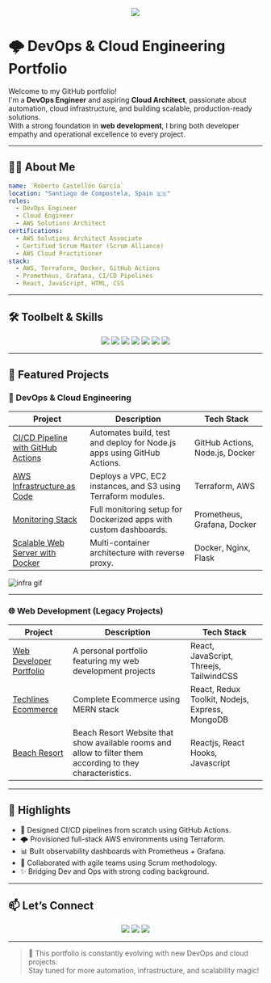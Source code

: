 

<!-- Banner o gif superior -->
<p align="center">
  <img src="https://wallpaperaccess.com/full/2648957.jpg" />
 <!-- <img src="https://wallpaperaccess.com/full/2648957.jpg" />-->
</p>

# 🌩️ DevOps & Cloud Engineering Portfolio

Welcome to my GitHub portfolio!  
I'm a **DevOps Engineer** and aspiring **Cloud Architect**, passionate about automation, cloud infrastructure, and building scalable, production-ready solutions.  
With a strong foundation in **web development**, I bring both developer empathy and operational excellence to every project.

---

## 🧑‍🚀 About Me

```yaml
name: ¨Roberto Castellón García¨
location: "Santiago de Compostela, Spain 🇪🇸"
roles:
  - DevOps Engineer
  - Cloud Engineer
  - AWS Solutions Architect
certifications:
  - AWS Solutions Architect Associate
  - Certified Scrum Master (Scrum Alliance)
  - AWS Cloud Practitioner 
stack:
  - AWS, Terraform, Docker, GitHub Actions
  - Prometheus, Grafana, CI/CD Pipelines
  - React, JavaScript, HTML, CSS
```

---

## 🛠️ Toolbelt & Skills

<div align="center">
  <img src="https://img.shields.io/badge/AWS-232F3E?style=for-the-badge&logo=amazonaws&logoColor=white"/>
  <img src="https://img.shields.io/badge/Terraform-7B42BC?style=for-the-badge&logo=terraform&logoColor=white"/>
  <img src="https://img.shields.io/badge/Docker-2496ED?style=for-the-badge&logo=docker&logoColor=white"/>
  <img src="https://img.shields.io/badge/GitHub%20Actions-2088FF?style=for-the-badge&logo=github-actions&logoColor=white"/>
  <img src="https://img.shields.io/badge/Prometheus-E6522C?style=for-the-badge&logo=prometheus&logoColor=white"/>
  <img src="https://img.shields.io/badge/Grafana-F46800?style=for-the-badge&logo=grafana&logoColor=white"/>
  <img src="https://img.shields.io/badge/React-61DAFB?style=for-the-badge&logo=react&logoColor=black"/>
</div>

---

## 🚀 Featured Projects

### 🧱 DevOps & Cloud Engineering

| Project | Description | Tech Stack |
|--------|-------------|------------|
| [CI/CD Pipeline with GitHub Actions](https://github.com/yourusername/ci-cd-pipeline) | Automates build, test and deploy for Node.js apps using GitHub Actions. | GitHub Actions, Node.js, Docker |
| [AWS Infrastructure as Code](https://github.com/yourusername/terraform-aws-infra) | Deploys a VPC, EC2 instances, and S3 using Terraform modules. | Terraform, AWS |
| [Monitoring Stack](https://github.com/yourusername/monitoring-prometheus-grafana) | Full monitoring setup for Dockerized apps with custom dashboards. | Prometheus, Grafana, Docker |
| [Scalable Web Server with Docker](https://github.com/yourusername/docker-nginx-loadbalancer) | Multi-container architecture with reverse proxy. | Docker, Nginx, Flask |

  ![infra gif](https://media2.giphy.com/media/v1.Y2lkPTc5MGI3NjExczVsczNqdzNtOWliamxtNGdzZGx4NnA3cmljcjA1YWtpc3VoYXBzaiZlcD12MV9pbnRlcm5hbF9naWZfYnlfaWQmY3Q9Zw/jBOOXxSJfG8kqMxT11/giphy.gif)

---

### 🌐 Web Development (Legacy Projects)

| Project | Description | Tech Stack |
|--------|-------------|------------|
| [Web Developer Portfolio](https://github.com/Roberto-1998/portfolio) | A personal portfolio featuring my web development projects | React, JavaScript, Threejs, TailwindCSS |
| [Techlines Ecommerce](https://github.com/Roberto-1998/techlines) | Complete Ecommerce using MERN stack | React, Redux Toolkit, Nodejs, Express, MongoDB |
| [Beach Resort](https://github.com/Roberto-1998/beach_resort) | Beach Resort Website that show available rooms and allow to filter them according to they characteristics. | Reactjs, React Hooks, Javascript |

---

## 📸 Highlights

- 🧠 Designed CI/CD pipelines from scratch using GitHub Actions.
- 🌩️ Provisioned full-stack AWS environments using Terraform.
- 📊 Built observability dashboards with Prometheus + Grafana.
- 🤝 Collaborated with agile teams using Scrum methodology.
- ✨ Bridging Dev and Ops with strong coding background.

---

## 📫 Let’s Connect

<p align="center">
  <a href="https://linkedin.com/in/yourusername"><img src="https://img.shields.io/badge/LinkedIn-blue?style=for-the-badge&logo=linkedin"/></a>
  <a href="mailto:youremail@example.com"><img src="https://img.shields.io/badge/Email-D14836?style=for-the-badge&logo=gmail&logoColor=white"/></a>
  <a href="https://github.com/yourusername"><img src="https://img.shields.io/badge/GitHub-100000?style=for-the-badge&logo=github&logoColor=white"/></a>
</p>

---

> 🔄 This portfolio is constantly evolving with new DevOps and cloud projects.  
> Stay tuned for more automation, infrastructure, and scalability magic!
